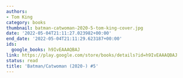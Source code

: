```yaml
---
authors:
- Tom King
category: books
thumbnail: batman-catwoman-2020-5-tom-king-cover.jpg
date: '2022-05-04T21:11:27.023982+00:00'
end_date: '2022-05-04T21:11:29.623187+00:00'
ids:
  google_books: h9IvEAAAQBAJ
link: https://play.google.com/store/books/details?id=h9IvEAAAQBAJ
status: read
title: 'Batman/Catwoman (2020-) #5'
---
```

